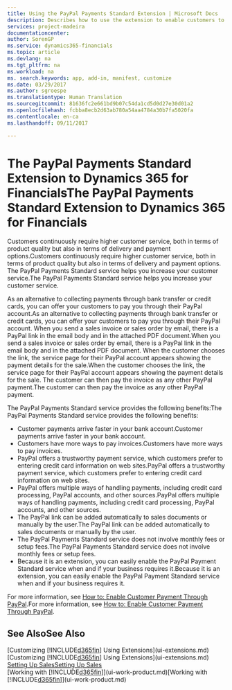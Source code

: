 ```yaml
---
title: Using the PayPal Payments Standard Extension | Microsoft Docs
description: Describes how to use the extension to enable customers to make payments with PayPal.
services: project-madeira
documentationcenter: 
author: SorenGP
ms.service: dynamics365-financials
ms.topic: article
ms.devlang: na
ms.tgt_pltfrm: na
ms.workload: na
ms. search.keywords: app, add-in, manifest, customize
ms.date: 03/29/2017
ms.author: sgroespe
ms.translationtype: Human Translation
ms.sourcegitcommit: 81636fc2e661bd9b07c54da1cd5d0d27e30d01a2
ms.openlocfilehash: fcbba8ecb2d63ab780a54aa4784a30b7fa5020fa
ms.contentlocale: en-ca
ms.lasthandoff: 09/11/2017

---
```

# <a name="the-paypal-payments-standard-extension-to-dynamics-365-for-financials"></a><span data-ttu-id="fd388-103">The PayPal Payments Standard Extension to Dynamics 365 for Financials</span><span class="sxs-lookup"><span data-stu-id="fd388-103">The PayPal Payments Standard Extension to Dynamics 365 for Financials</span></span>
<span data-ttu-id="fd388-104">Customers continuously require higher customer service, both in terms of product quality but also in terms of delivery and payment options.</span><span class="sxs-lookup"><span data-stu-id="fd388-104">Customers continuously require higher customer service, both in terms of product quality but also in terms of delivery and payment options.</span></span> <span data-ttu-id="fd388-105">The PayPal Payments Standard service helps you increase your customer service.</span><span class="sxs-lookup"><span data-stu-id="fd388-105">The PayPal Payments Standard service helps you increase your customer service.</span></span>

<span data-ttu-id="fd388-106">As an alternative to collecting payments through bank transfer or credit cards, you can offer your customers to pay you through their PayPal account.</span><span class="sxs-lookup"><span data-stu-id="fd388-106">As an alternative to collecting payments through bank transfer or credit cards, you can offer your customers to pay you through their PayPal account.</span></span> <span data-ttu-id="fd388-107">When you send a sales invoice or sales order by email, there is a PayPal link in the email body and in the attached PDF document.</span><span class="sxs-lookup"><span data-stu-id="fd388-107">When you send a sales invoice or sales order by email, there is a PayPal link in the email body and in the attached PDF document.</span></span> <span data-ttu-id="fd388-108">When the customer chooses the link, the service page for their PayPal account appears showing the payment details for the sale.</span><span class="sxs-lookup"><span data-stu-id="fd388-108">When the customer chooses the link, the service page for their PayPal account appears showing the payment details for the sale.</span></span> <span data-ttu-id="fd388-109">The customer can then pay the invoice as any other PayPal payment.</span><span class="sxs-lookup"><span data-stu-id="fd388-109">The customer can then pay the invoice as any other PayPal payment.</span></span>

<span data-ttu-id="fd388-110">The PayPal Payments Standard service provides the following benefits:</span><span class="sxs-lookup"><span data-stu-id="fd388-110">The PayPal Payments Standard service provides the following benefits:</span></span>

* <span data-ttu-id="fd388-111">Customer payments arrive faster in your bank account.</span><span class="sxs-lookup"><span data-stu-id="fd388-111">Customer payments arrive faster in your bank account.</span></span>
* <span data-ttu-id="fd388-112">Customers have more ways to pay invoices.</span><span class="sxs-lookup"><span data-stu-id="fd388-112">Customers have more ways to pay invoices.</span></span>
* <span data-ttu-id="fd388-113">PayPal offers a trustworthy payment service, which customers prefer to entering credit card information on web sites.</span><span class="sxs-lookup"><span data-stu-id="fd388-113">PayPal offers a trustworthy payment service, which customers prefer to entering credit card information on web sites.</span></span>
* <span data-ttu-id="fd388-114">PayPal offers multiple ways of handling payments, including credit card processing, PayPal accounts, and other sources.</span><span class="sxs-lookup"><span data-stu-id="fd388-114">PayPal offers multiple ways of handling payments, including credit card processing, PayPal accounts, and other sources.</span></span>
* <span data-ttu-id="fd388-115">The PayPal link can be added automatically to sales documents or manually by the user.</span><span class="sxs-lookup"><span data-stu-id="fd388-115">The PayPal link can be added automatically to sales documents or manually by the user.</span></span>
* <span data-ttu-id="fd388-116">The PayPal Payments Standard service does not involve monthly fees or setup fees.</span><span class="sxs-lookup"><span data-stu-id="fd388-116">The PayPal Payments Standard service does not involve monthly fees or setup fees.</span></span>
* <span data-ttu-id="fd388-117">Because it is an extension, you can easily enable the PayPal Payment Standard service when and if your business requires it.</span><span class="sxs-lookup"><span data-stu-id="fd388-117">Because it is an extension, you can easily enable the PayPal Payment Standard service when and if your business requires it.</span></span>  

<span data-ttu-id="fd388-118">For more information, see [How to: Enable Customer Payment Through PayPal](sales-how-enable-payment-service-extensions.md).</span><span class="sxs-lookup"><span data-stu-id="fd388-118">For more information, see [How to: Enable Customer Payment Through PayPal](sales-how-enable-payment-service-extensions.md).</span></span>

## <a name="see-also"></a><span data-ttu-id="fd388-119">See Also</span><span class="sxs-lookup"><span data-stu-id="fd388-119">See Also</span></span>
<span data-ttu-id="fd388-120">[Customizing [!INCLUDE[d365fin](includes/d365fin_md.md)] Using Extensions](ui-extensions.md)</span><span class="sxs-lookup"><span data-stu-id="fd388-120">[Customizing [!INCLUDE[d365fin](includes/d365fin_md.md)] Using Extensions](ui-extensions.md)</span></span>  
[<span data-ttu-id="fd388-121">Setting Up Sales</span><span class="sxs-lookup"><span data-stu-id="fd388-121">Setting Up Sales</span></span>](sales-setup-sales.md)  
<span data-ttu-id="fd388-122">[Working with [!INCLUDE[d365fin](includes/d365fin_md.md)]](ui-work-product.md)</span><span class="sxs-lookup"><span data-stu-id="fd388-122">[Working with [!INCLUDE[d365fin](includes/d365fin_md.md)]](ui-work-product.md)</span></span>

